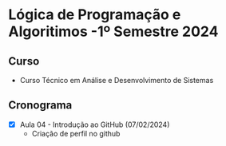 <h1 aling="center">
  Lógica de Programação e Algoritimos -1º Semestre 2024
</h1>

## Curso
- Curso Técnico em Análise e Desenvolvimento de Sistemas

## Cronograma
- [x] Aula 04 - Introdução ao GitHub (07/02/2024)
  - Criação de perfil no github

